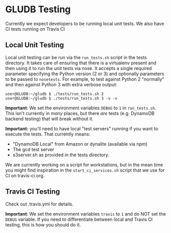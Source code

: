 # GLUDB Testing

Currently we expect developers to be running local unit tests. We also have
CI tests running on Travis CI

## Local Unit Testing

Local unit testing can be run via the `run_tests.sh` script in the tests
directory. It takes care of ensuring that there is a virtualenv present
and then using it to run the unit tests via nose. It accepts a single
required parameter specifying the Python version (2 or 3) and optionally
parameters to be passed to `nosetests`. For example, to test against Python
2 "normally" and then against Python 3 with extra verbose output:

    user@GLUDB:~/gludb $ ./tests/run_tests.sh 2
    user@GLUDB:~/gludb $ ./tests/run_tests.sh 3 -v -v

**Important**: We set the environment variables `DEBUG` to `1` in
`run_tests.sh`. This isn't currently in *many* places, but there *are* tests
(e.g. DynamoDB backend testing) that will break without it.

**Important:** you'll need to have local "test servers" running if you want to
execute the tests. That currently means:

 * "DynamoDB Local" from Amazon or dynalite (available via npm)
 * The gcd test server
 * s3server.sh as provided in the tests directory.

We are currently working on a script for workstations, but in the mean time
you might find inspiration in the `start_ci_services.sh` script that we use
for CI on travis-ci.org.

## Travis CI Testing

Check out .travis.yml for details.

**Important**: We set the environment variables `travis` to `1` and do NOT
set the `DEBUG` variable. If you need to differentiate between local and
Travis CI testing, this is how you should do it.

